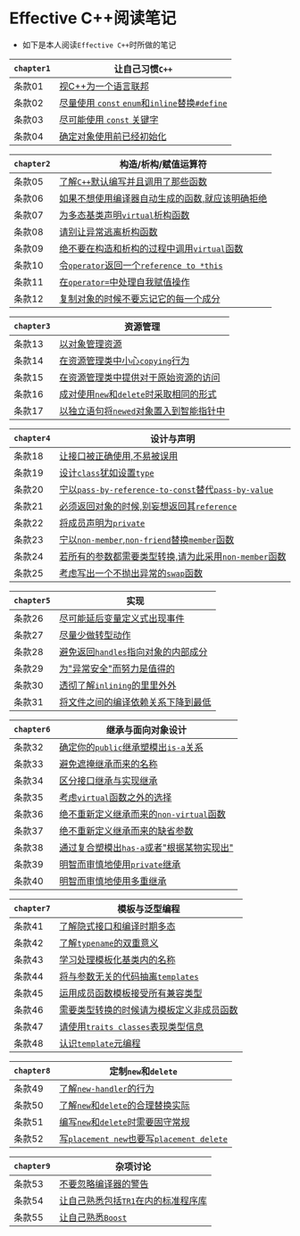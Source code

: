 # Effective C++阅读笔记
- 如下是本人阅读`Effective C++`时所做的笔记

|`chapter1`|让自己习惯`C++`|
|---|---|
|条款01|[视C++为一个语言联邦](./chapter1/rule01.md)|
|条款02|[尽量使用 `const` `enum`和`inline`替换`#define`](./chapter1/rule02.md)| 
|条款03|[尽可能使用 `const` 关键字](./chapter1/rule03.md)|
|条款04|[确定对象使用前已经初始化](./chapter1/rule04.md)|

|`chapter2`|构造/析构/赋值运算符|
|---|---|
|条款05|[了解`C++`默认编写并且调用了那些函数](./chapter2/rule05.md)|
|条款06|[如果不想使用编译器自动生成的函数,就应该明确拒绝](./chapter2/rule06.md)|
|条款07|[为多态基类声明`virtual`析构函数](./chapter2/rule07.md)|
|条款08|[请别让异常逃离析构函数](./chapter2/rule08.md)|
|条款09|[绝不要在构造和析构的过程中调用`virtual`函数](./chapter2/rule09.md)|
|条款10|[令`operator`返回一个`reference to *this`](./chapter2/rule10.md)|
|条款11|[在`operator=`中处理自我赋值操作](./chapter2/rule11.md)|
|条款12|[复制对象的时候不要忘记它的每一个成分](./chapter2/rule12.md)|

|`chapter3`|资源管理|
|---|---|
|条款13|[以对象管理资源](./chapter3/rule13.md)|
|条款14|[在资源管理类中小心`copying`行为](./chapter3/rule14.md)|
|条款15|[在资源管理类中提供对于原始资源的访问](./chapter3/rule15.md)|
|条款16|[成对使用`new`和`delete`时采取相同的形式](./chapter3/rule16.md)|
|条款17|[以独立语句将`newed`对象置入到智能指针中](./chapter3/rule17.md)|

|`chapter4`|设计与声明|
|---|---|
|条款18|[让接口被正确使用,不易被误用](./chapter4/rule18.md)|
|条款19|[设计`class`犹如设置`type`](./chapter4/rule19.md)|
|条款20|[宁以`pass-by-reference-to-const`替代`pass-by-value`](./chapter4/rule20.md)|
|条款21|[必须返回对象的时候,别妄想返回其`reference`](./chapter4/rule21.md)|
|条款22|[将成员声明为`private`](./chapter4/rule22.md)|
|条款23|[宁以`non-member`,`non-friend`替换`member`函数](./chapter4/rule23.md)|
|条款24|[若所有的参数都需要类型转换,请为此采用`non-member`函数](./chapter4/rule24.md)|
|条款25|[考虑写出一个不抛出异常的`swap`函数](./chapter4/rule25.md)|

|`chapter5`|实现|
|---|---|
|条款26|[尽可能延后变量定义式出现事件](./chapter5/rule26.md)|
|条款27|[尽量少做转型动作](./chapter5/rule27.md)|
|条款28|[避免返回`handles`指向对象的内部成分](./chapter5/rule28.md)|
|条款29|[为"异常安全"而努力是值得的](./chapter/rule29.md)|
|条款30|[透彻了解`inlining`的里里外外](./chapter5/rule30.md)|
|条款31|[将文件之间的编译依赖关系下降到最低](./chapter5/rule31.md)|

|`chapter6`|继承与面向对象设计|
|---|---|
|条款32|[确定你的`public`继承塑模出`is-a`关系](./chapter6/rule32.md)|
|条款33|[避免遮掩继承而来的名称](./chapter6/rule33.md)|
|条款34|[区分接口继承与实现继承](./chapter6/rule34.md)|
|条款35|[考虑`virtual`函数之外的选择](./chapter6/rule35.md)|
|条款36|[绝不重新定义继承而来的`non-virtual`函数](./chapter6/rule36.md)|
|条款37|[绝不重新定义继承而来的缺省参数](./chapter6/rule37.md)|
|条款38|[通过复合塑模出`has-a`或者"根据某物实现出"](./chapter6/rule38.md)|
|条款39|[明智而审慎地使用`private`继承](./chapter6/rule39.md)|
|条款40|[明智而审慎地使用多重继承](./chapter6/rule40.md)|

|`chapter7`|模板与泛型编程|
|---|---|
|条款41|[了解隐式接口和编译时期多态](./chapter7/rule41.md)|
|条款42|[了解`typename`的双重意义](./chapter7/rule42.md)|
|条款43|[学习处理模板化基类内的名称](./chapter7/rule43.md)|
|条款44|[将与参数无关的代码抽离`templates`](./chapter7/rule44.md)|
|条款45|[运用成员函数模板接受所有兼容类型](./chapter7/rule45.md)|
|条款46|[需要类型转换的时候请为模板定义非成员函数](./chapter7/rule46.md)|
|条款47|[请使用`traits classes`表现类型信息](./chapter7/rule47.md)|
|条款48|[认识`template`元编程](./chapter7/rule48.md)|

|`chapter8`|定制`new`和`delete`|
|---|---|
|条款49|[了解`new-handler`的行为](./chapter8/rule49.md)|
|条款50|[了解`new`和`delete`的合理替换实际](./chapter/rule50.md)|
|条款51|[编写`new`和`delete`时需要固守常规](./chapter/rule51.md)|
|条款52|[写`placement new`也要写`placement delete`](./chapter/rule52.md)|

|`chapter9`|杂项讨论|
|---|---|
|条款53|[不要忽略编译器的警告](./chapter9/rule53.md)|
|条款54|[让自己熟悉包括`TR1`在内的标准程序库](./rule9/rule54.md)|
|条款55|[让自己熟悉`Boost`](./chapter9/rule55.md)|
